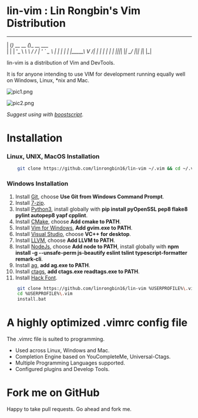 # lin-vim : Lin Rongbin's Vim Distribution

 _ _                  _           
| (_)_ __      __   _(_)_ __ ___  
| | | '_ \ ____\ \ / / | '_ ` _ \ 
| | | | | |_____\ V /| | | | | | |
|_|_|_| |_|      \_/ |_|_| |_| |_|
                                  

lin-vim is a distribution of Vim and DevTools.

It is for anyone intending to use VIM for development running equally well on Windows, Linux, \*nix and Mac.

![pic1.png](https://raw.githubusercontent.com/linrongbin16/lin-vim/master/pic1.png)

![pic2.png](https://raw.githubusercontent.com/linrongbin16/lin-vim/master/pic2.png)

_Suggest using with [boostscript](https://github.com/linrongbin16/boostscript)_.

# Installation

### Linux, UNIX, MacOS Installation

```bash
    git clone https://github.com/linrongbin16/lin-vim ~/.vim && cd ~/.vim && bash install.sh
```

### Windows Installation

1.  Install [Git](https://git-scm.com/), choose **Use Git from Windows Command Prompt**.
2.  Install [7-zip](http://www.7-zip.org/).
3.  Install [Python3](https://www.python.org/downloads/), install globally with **pip install pyOpenSSL pep8 flake8 pylint autopep8 yapf cpplint**.
4.  Install [CMake](https://cmake.org/), choose **Add cmake to PATH**.
5.  Install [Vim for Windows](https://tuxproject.de/projects/vim/), **Add gvim.exe to PATH**.
6.  Install [Visual Studio](https://www.visualstudio.com/), choose **VC++ for desktop**.
7.  Install [LLVM](http://releases.llvm.org/download.html), choose **Add LLVM to PATH**.
8.  Install [NodeJs](https://nodejs.org/), choose **Add node to PATH**, install globally with **npm install -g --unsafe-perm js-beautify eslint tslint typescript-formatter remark-cli**.
9.  Install [ag](https://github.com/k-takata/the_silver_searcher-win32/releases), **add ag.exe to PATH**.
10. Install [ctags](https://github.com/universal-ctags/ctags-win32/releases), **add ctags.exe readtags.exe to PATH**.
11. Install [Hack Font](https://sourcefoundry.org/hack/).

```bash
    git clone https://github.com/linrongbin16/lin-vim %USERPROFILE%\.vim
    cd %USERPROFILE%\.vim
    install.bat
```

# A highly optimized .vimrc config file

The .vimrc file is suited to programming.

-   Used across Linux, Windows and Mac.
-   Completion Engine based on YouCompleteMe, Universal-Ctags.
-   Multiple Programming Languages supported.
-   Configured plugins and Develop Tools.

# Fork me on GitHub

Happy to take pull requests. Go ahead and fork me.
